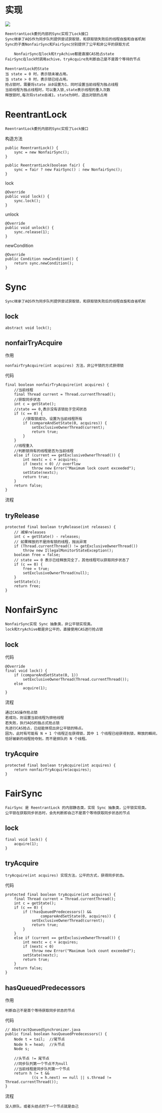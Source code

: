 

# 实现

![](https://github.com/RodJohn/JavaConcurrent/blob/master/image/%E5%B9%B6%E5%8F%91%E9%94%81_ReentranLock.png)


	ReentrantLock委托内部的Sync实现了Lock接口
	Sync继承了AQS作为同步队列提供尝试获取锁，和获取锁失败后的线程自旋和自省机制
	Sync的子类NonfairSync和FairSync分别提供了公平和非公平的获取方式

        NonfairSync在lock和tryAchive都是直接CAS抢占state
	FairSync在lock时调用achive，tryAcquire先判断自己是不是首个等待的节点
		
	ReentrantLock的State
	当 state = 0 时，表示锁未被占用。
	当 state > 0 时，表示锁已经占用。 	
	抢占锁时，需要将state 从0设置为1，同时设置当前线程为独占线程
	当前线程为独占线程时，可以重入锁,state表示线程的重入次数
	释放锁时,每次将state自减1，state为0时，退出对锁的占用
	
	
# ReentrantLock

	ReentrantLock委托内部的Sync实现了Lock接口

构造方法
 
	public ReentrantLock() {
		sync = new NonfairSync();
	}

	public ReentrantLock(boolean fair) {
		sync = fair ? new FairSync() : new NonfairSync();
	}

lock

	@Override
	public void lock() {
		sync.lock();
	}

unlock

	@Override
	public void unlock() {
		sync.release(1);
	}


newCondition

	@Override
	public Condition newCondition() {
		return sync.newCondition();
	}



# Sync

	Sync继承了AQS作为同步队列提供尝试获取锁，和获取锁失败后的线程自旋和自省机制

## lock

	abstract void lock();


## nonfairTryAcquire

作用

	nonfairTryAcquire(int acquires) 方法，非公平锁的方式获得锁

代码

	final boolean nonfairTryAcquire(int acquires) {
		//当前线程
		final Thread current = Thread.currentThread();
		//获取同步状态
		int c = getState();
		//state == 0,表示没有该锁处于空闲状态
		if (c == 0) {
			//获取锁成功，设置为当前线程所有
			if (compareAndSetState(0, acquires)) {
				setExclusiveOwnerThread(current);
				return true;
			}
		}
		//线程重入
		//判断锁持有的线程是否为当前线程
		else if (current == getExclusiveOwnerThread()) {
			int nextc = c + acquires;
			if (nextc < 0) // overflow
				throw new Error("Maximum lock count exceeded");
			setState(nextc);
			return true;
		}
		return false;
	}

流程


## tryRelease


	protected final boolean tryRelease(int releases) {
		// 减掉releases
		int c = getState() - releases;
		// 如果释放的不是持有锁的线程，抛出异常
		if (Thread.currentThread() != getExclusiveOwnerThread())
			throw new IllegalMonitorStateException();
		boolean free = false;
		// state == 0 表示已经释放完全了，其他线程可以获取同步状态了
		if (c == 0) {
			free = true;
			setExclusiveOwnerThread(null);
		}
		setState(c);
		return free;
	}


# NonfairSync

	NonfairSync实现 Sync 抽象类，非公平锁实现类。
	lock和tryAchive都是非公平的，直接使用CAS进行抢占锁
	

## lock

代码

	@Override
	final void lock() {
		if (compareAndSetState(0, 1))
			setExclusiveOwnerThread(Thread.currentThread());
		else
			acquire(1);
	}

流程


	通过CAS操作抢占锁
	若成功，则设置当前线程为排他线程
	若失败，执行AQS的独占式抢占锁
	先进行CAS抢占，已经能体现出非公平锁的特点。
	因为，此时有可能有 N + 1 个线程正在获得锁，其中 1 个线程已经获得到锁，释放的瞬间，恰好被新的线程抢夺到，而不是排队的 N 个线程。


## tryAcquire

	protected final boolean tryAcquire(int acquires) {
		return nonfairTryAcquire(acquires);
	}



# FairSync

	FairSync 是 ReentrantLock 的内部静态类，实现 Sync 抽象类，公平锁实现类。
	公平锁在获取同步状态时，会先判断即自己不是首个等待获取同步状态的节点

## lock
	
	final void lock() {
		acquire(1);
	}

## tryAcquire

	tryAcquire(int acquires) 实现方法，公平的方式，获得同步状态。
代码

	protected final boolean tryAcquire(int acquires) {
		final Thread current = Thread.currentThread();
		int c = getState();
		if (c == 0) {
			if (!hasQueuedPredecessors() && 
					compareAndSetState(0, acquires)) {
				setExclusiveOwnerThread(current);
				return true;
			}
		}
		else if (current == getExclusiveOwnerThread()) {
			int nextc = c + acquires;
			if (nextc < 0)
				throw new Error("Maximum lock count exceeded");
			setState(nextc);
			return true;
		}
		return false;
	}


## hasQueuedPredecessors

作用

	判断自己不是首个等待获取同步状态的节点
	
	
代码

	// AbstractQueuedSynchronizer.java
	public final boolean hasQueuedPredecessors() {
		Node t = tail;  //尾节点
		Node h = head;  //头节点
		Node s;

		//头节点 != 尾节点
		//同步队列第一个节点不为null
		//当前线程是同步队列第一个节点
		return h != t &&
				((s = h.next) == null || s.thread != Thread.currentThread());
	}

流程

	没人排队，或者头结点的下一个节点就是自己





